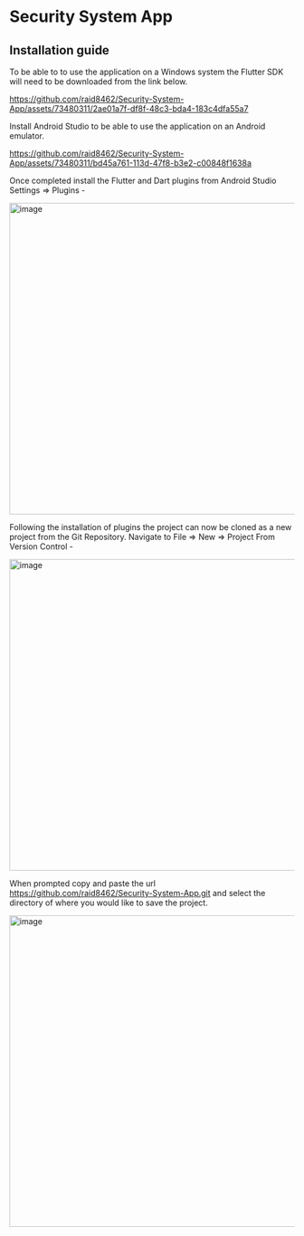 # Security System App

## Installation guide

To be able to to use the application on a Windows system the Flutter SDK will need to be downloaded from the link below.

https://github.com/raid8462/Security-System-App/assets/73480311/2ae01a7f-df8f-48c3-bda4-183c4dfa55a7

Install Android Studio to be able to use the application on an Android emulator.

https://github.com/raid8462/Security-System-App/assets/73480311/bd45a761-113d-47f8-b3e2-c00848f1638a

Once completed install the Flutter and Dart plugins from Android Studio Settings => Plugins - 

<img width="550" alt="image" src="https://github.com/raid8462/Security-System-App/assets/73480311/d886b6dc-4a9d-4ee2-8b49-24d1338e4953">

Following the installation of plugins the project can now be cloned as a new project from the Git Repository. Navigate to File => New => Project From Version Control - 

<img width="550" alt="image" src="https://github.com/raid8462/Security-System-App/assets/73480311/a59dc4be-2fe3-4c49-b187-ee63d817f000">

When prompted copy and paste the url https://github.com/raid8462/Security-System-App.git and select the directory of where you would like to save the project.

<img width="550" alt="image" src="https://github.com/raid8462/Security-System-App/assets/73480311/af8ad995-1f0a-47c1-ad5e-b31f8906c1a0">

